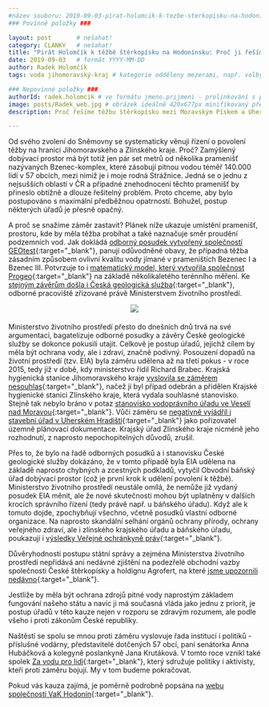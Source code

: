 ```yaml
---
#název souboru: 2019-09-03-pirat-holomcik-k-tezbe-sterkopisku-na-hodoninsku.md
### Povinné položky ###

layout: post       # nešahat!
category: CLANKY   # nešahat!
title: "Pirát Holomčík k těžbě štěrkopísku na Hodonínsku: Proč ji řešíme?"
date: 2019-09-03   # formát YYYY-MM-DD
author: Radek Holomčík
tags: voda jihomoravský-kraj # kategorie odděleny mezerami, např. volby zemědělství životní-prostředí piráti (viz https://jihomoravsky.pirati.cz/tags/)

### Nepovinné položky ###
authorId: radek.holomcik # ve formátu jmeno.prijmeni - prolinkování s profilem přes uid
image: posts/Radek_web.jpg # obrázek ideálně 420x677px minifikovaný přes https://tinypng.com/
description: Proč řešíme těžbu štěrkopísku mezi Moravským Pískem a Uherským Ostrohem? Podrobné info o celé kauze.

---
```


Od svého zvolení do Sněmovny se systematicky věnuji řízení o povolení těžby na hranici Jihomoravského a Zlínského kraje. Proč? Zamýšlený dobývací prostor má být totiž jen pár set metrů od několika pramenišť nazývaných Bzenec-komplex, které zásobují pitnou vodou téměř 140.000 lidí v 57 obcích, mezi nimiž je i moje rodná Strážnice. Jedná se o jednu z nejsušších oblastí v ČR a případné znehodnocení těchto pramenišť by přineslo obtížně a dlouze řešitelný problém. Proto chceme, aby bylo postupováno s maximální předběžnou opatrností. Bohužel, postup některých úřadů je přesně opačný. 

A proč se snažíme záměr zastavit? Plánek níže ukazuje umístění pramenišť, prostoru, kde by měla těžba probíhat a také naznačuje směr proudění podzemních vod. Jak dokládá [odborný posudek vytvořený společností GEOtest](https://www.vak-hod.cz/vak/informujeme/petice/33_geotest_posudek.pdf){:target="_blank"}, panují odůvodněné obavy, že případná těžba zásadním způsobem ovlivní kvalitu vody jímané v prameništích Bezenec I a Bzenec III. Potvrzuje to i [matematický model, který vytvořila společnost Progeo](https://www.vak-hod.cz/vak/informujeme/petice/35_1%20Argumentacni-manual-Bzenec-FINAL3spodpisem.pdf){:target="_blank"} na základě několikaletého terénního měření. Ke [stejným závěrům došla i Česká geologická služba](https://www.vak-hod.cz/vak/informujeme/petice/45_2_cgs_1310_2017.pdf){:target="_blank"}, odborné pracoviště zřizované právě Ministerstvem životního prostředí.


<div style="text-align:center;margin-bottom:20px"><a href="https://jihomoravsky.pirati.czposts/mapa-prameniste-web.jpg" target="_blank">
<img src="https://jihomoravsky.pirati.czposts/mapa-prameniste-web.jpg" style="max-width:100%">
</a></div>


Ministerstvo životního prostředí přesto do dnešních dnů trvá na své argumentaci, bagatelizuje odborné posudky a závěry České geologické služby se dokonce pokusili utajit. Celkově je postup úřadů, jejichž cílem by měla být ochrana vody, ale i zdraví, značně podivný. Posouzení dopadů na životní prostředí (tzv. EIA) byla záměru udělena až na třetí pokus - v roce 2015, tedy již v době, kdy ministerstvo řídil Richard Brabec. Krajská hygienická stanice Jihomoravského kraje [vyslovila se záměrem nesouhlas](https://www.vak-hod.cz/vak/informujeme/petice/30_KHS_JmK_zs_stanoveni_DP_2016_.pdf){:target="_blank"}, načež jí byl případ odebrán a přidělen Krajské hygienické stanici Zlínského kraje, která vydala souhlasné stanovisko. Stejně tak nebylo bráno v potaz [stanovisko vodoprávního úřadu ve Veselí nad Moravou](https://www.vak-hod.cz/vak/informujeme/petice/05_meuveseli_tretikolo_%20stanovisko%20k%20dokumentaci.pdf){:target="_blank"}. Vůči záměru se [negativně vyjádřil i stavební úřad v Uherském Hradišti](https://www.vak-hod.cz/vak/informujeme/petice/47_priloha_c2.pdf){:target="_blank"} jako pořizovatel územně plánovací dokumentace. Krajský úřad Zlínského kraje nicméně jeho rozhodnutí, z naprosto nepochopitelných důvodů, zrušil.

Přes to, že bylo na řadě odborných posudků a i stanovisku České geologické služby dokázáno, že v tomto případě byla EIA udělena na základě naprosto chybných a zcestných podkladů, vytyčil Obvodní báňský úřad dobývací prostor (což je první krok k udělení povolení k těžbě). Ministerstvo životního prostředí neustále omílá, že nemůže již vydaný posudek EIA měnit, ale že nové skutečnosti mohou být uplatněny v dalších krocích správního řízení (tedy právě např. u báňského úřadu). Když ale k tomuto dojde, zpochybňují všechno, včetně posudků vlastní odborné organizace. Na naprosto skandální selhání orgánů ochrany přírody, ochrany veřejného zdraví, ale i zlínského krajského úřadu a báňského úřadu, poukazují i [výsledky Veřejné ochránkyně práv](https://www.vak-hod.cz/vak/informujeme/petice/51_KVOP_Zprava_KVOP-29915_2019_310719.pdf){:target="_blank"}.

Důvěryhodnosti postupu státní správy a zejména Ministerstva životního prostředí nepřidává ani nedávné zjištění na podezřelé obchodní vazby společnosti České štěrkopísky a holdignu Agrofert, na které [jsme upozornili nedávno](https://www.pirati.cz/tiskove-zpravy/holomcik-interpeluje-brabce-pitna-voda-sterkopisky.html){:target="_blank"}. 

Jestliže by měla být ochrana zdrojů pitné vody naprostým základem fungování našeho státu a navíc ji má současná vláda jako jednu z priorit, je postup úřadů v této kauze nejen v rozporu se zdravým rozumem, ale podle všeho i proti zákonům České republiky. 

Naštěstí se spolu se mnou proti záměru vyslovuje řada institucí i politiků - příslušné vodárny, představitelé dotčených 57 obcí, paní senátorka Anna Hubáčková a kolegyně poslankyně Jana Krutáková. V tomto roce vznikl také spolek [Za vodu pro lidi](https://www.zavoduprolidi.cz/){:target="_blank"}, který sdružuje politiky i aktivisty, kteří proti záměru bojují. My v tom budeme pokračovat. 

Pokud vás kauza zajímá, je poměrně podrobně popsána na [webu společnosti VaK Hodonín](https://www.vak-hod.cz/?page_id=3685){:target="_blank"}.
